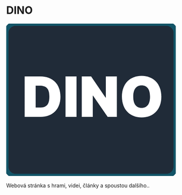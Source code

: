 # DINO

![Alt text](https://github.com/Poskiofiko/dino/blob/main/nov%C3%A3%C2%BD%20projekt%20(2)-1500w.png)

Webová stránka s hrami, videi, články a spoustou dalšího..
